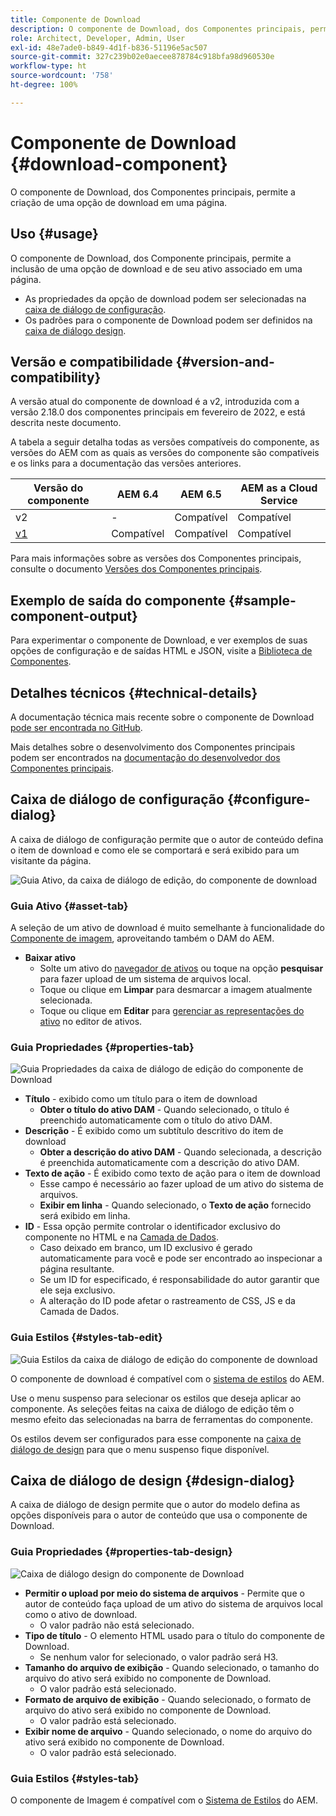 ```yaml
---
title: Componente de Download
description: O componente de Download, dos Componentes principais, permite a criação de uma opção de download em uma página.
role: Architect, Developer, Admin, User
exl-id: 48e7ade0-b849-4d1f-b836-51196e5ac507
source-git-commit: 327c239b02e0aecee878784c918bfa98d960530e
workflow-type: ht
source-wordcount: '758'
ht-degree: 100%

---
```


# Componente de Download {#download-component}

O componente de Download, dos Componentes principais, permite a criação de uma opção de download em uma página.

## Uso {#usage}

O componente de Download, dos Componente principais, permite a inclusão de uma opção de download e de seu ativo associado em uma página.

* As propriedades da opção de download podem ser selecionadas na [caixa de diálogo de configuração](#configure-dialog).
* Os padrões para o componente de Download podem ser definidos na [caixa de diálogo design](#design-dialog).

## Versão e compatibilidade {#version-and-compatibility}

A versão atual do componente de download é a v2, introduzida com a versão 2.18.0 dos componentes principais em fevereiro de 2022, e está descrita neste documento.

A tabela a seguir detalha todas as versões compatíveis do componente, as versões do AEM com as quais as versões do componente são compatíveis e os links para a documentação das versões anteriores.

| Versão do componente | AEM 6.4 | AEM 6.5 | AEM as a Cloud Service |
|--- |--- |---|---|
| v2 | - | Compatível | Compatível |
| [v1](v1/download.md) | Compatível | Compatível | Compatível |

Para mais informações sobre as versões dos Componentes principais, consulte o documento [Versões dos Componentes principais](/help/versions.md).

## Exemplo de saída do componente {#sample-component-output}

Para experimentar o componente de Download, e ver exemplos de suas opções de configuração e de saídas HTML e JSON, visite a [Biblioteca de Componentes](https://adobe.com/go/aem_cmp_library_download_br).

## Detalhes técnicos {#technical-details}

A documentação técnica mais recente sobre o componente de Download [pode ser encontrada no GitHub](https://adobe.com/go/aem_cmp_tech_download_v2_br).

Mais detalhes sobre o desenvolvimento dos Componentes principais podem ser encontrados na [documentação do desenvolvedor dos Componentes principais](/help/developing/overview.md).

## Caixa de diálogo de configuração {#configure-dialog}

A caixa de diálogo de configuração permite que o autor de conteúdo defina o item de download e como ele se comportará e será exibido para um visitante da página.

![Guia Ativo, da caixa de diálogo de edição, do componente de download](/help/assets/download-edit-asset.png)

### Guia Ativo {#asset-tab}

A seleção de um ativo de download é muito semelhante à funcionalidade do [Componente de imagem](image.md), aproveitando também o DAM do AEM.

* **Baixar ativo**
   * Solte um ativo do [navegador de ativos](https://experienceleague.adobe.com/docs/experience-manager-cloud-service/sites/authoring/fundamentals/environment-tools.html?lang=pt-BR) ou toque na opção **pesquisar** para fazer upload de um sistema de arquivos local.
   * Toque ou clique em **Limpar** para desmarcar a imagem atualmente selecionada.
   * Toque ou clique em **Editar** para [gerenciar as representações do ativo](https://experienceleague.adobe.com/docs/experience-manager-cloud-service/assets/manage/manage-digital-assets.html?lang=pt-BR) no editor de ativos.

### Guia Propriedades {#properties-tab}

![Guia Propriedades da caixa de diálogo de edição do componente de Download](/help/assets/download-edit-properties.png)

* **Título** - exibido como um título para o item de download
   * **Obter o título do ativo DAM** - Quando selecionado, o título é preenchido automaticamente com o título do ativo DAM.
* **Descrição** - É exibido como um subtítulo descritivo do item de download
   * **Obter a descrição do ativo DAM** - Quando selecionada, a descrição é preenchida automaticamente com a descrição do ativo DAM.
* **Texto de ação** - É exibido como texto de ação para o item de download
   * Esse campo é necessário ao fazer upload de um ativo do sistema de arquivos.
   * **Exibir em linha** - Quando selecionado, o **Texto de ação** fornecido será exibido em linha.
* **ID** - Essa opção permite controlar o identificador exclusivo do componente no HTML e na [Camada de Dados](/help/developing/data-layer/overview.md).
   * Caso deixado em branco, um ID exclusivo é gerado automaticamente para você e pode ser encontrado ao inspecionar a página resultante.
   * Se um ID for especificado, é responsabilidade do autor garantir que ele seja exclusivo.
   * A alteração do ID pode afetar o rastreamento de CSS, JS e da Camada de Dados.

### Guia Estilos {#styles-tab-edit}

![Guia Estilos da caixa de diálogo de edição do componente de download](/help/assets/download-edit-styles.png)

O componente de download é compatível com o [sistema de estilos](/help/get-started/authoring.md#component-styling) do AEM.

Use o menu suspenso para selecionar os estilos que deseja aplicar ao componente. As seleções feitas na caixa de diálogo de edição têm o mesmo efeito das selecionadas na barra de ferramentas do componente.

Os estilos devem ser configurados para esse componente na [caixa de diálogo de design](#design-dialog) para que o menu suspenso fique disponível.

## Caixa de diálogo de design {#design-dialog}

A caixa de diálogo de design permite que o autor do modelo defina as opções disponíveis para o autor de conteúdo que usa o componente de Download.

### Guia Propriedades {#properties-tab-design}

![Caixa de diálogo design do componente de Download](/help/assets/download-design.png)

* **Permitir o upload por meio do sistema de arquivos** - Permite que o autor de conteúdo faça upload de um ativo do sistema de arquivos local como o ativo de download.
   * O valor padrão não está selecionado.
* **Tipo de título** - O elemento HTML usado para o título do componente de Download.
   * Se nenhum valor for selecionado, o valor padrão será H3.
* **Tamanho do arquivo de exibição** - Quando selecionado, o tamanho do arquivo do ativo será exibido no componente de Download.
   * O valor padrão está selecionado.
* **Formato de arquivo de exibição** - Quando selecionado, o formato de arquivo do ativo será exibido no componente de Download.
   * O valor padrão está selecionado.
* **Exibir nome de arquivo** - Quando selecionado, o nome do arquivo do ativo será exibido no componente de Download.
   * O valor padrão está selecionado.

### Guia Estilos {#styles-tab}

O componente de Imagem é compatível com o [Sistema de Estilos](/help/get-started/authoring.md#component-styling) do AEM.

